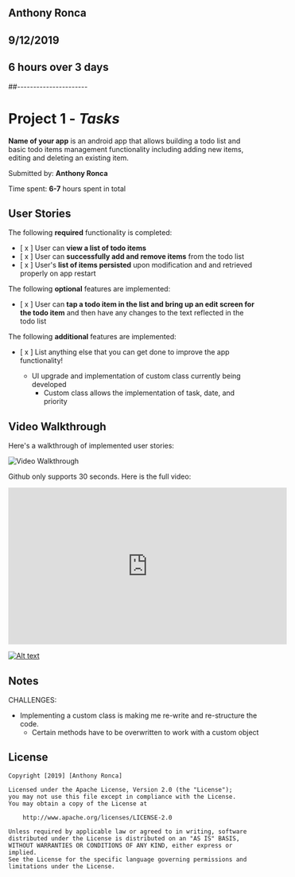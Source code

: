## Anthony Ronca
## 9/12/2019
## 6 hours over 3 days
##----------------------


# Project 1 - *Tasks*

**Name of your app** is an android app that allows building a todo list and basic todo items management functionality including adding new items, editing and deleting an existing item.

Submitted by: **Anthony Ronca**

Time spent: **6-7** hours spent in total

## User Stories

The following **required** functionality is completed:

* [ x ] User can **view a list of todo items**
* [ x ] User can **successfully add and remove items** from the todo list
* [ x ] User's **list of items persisted** upon modification and and retrieved properly on app restart

The following **optional** features are implemented:

* [ x ] User can **tap a todo item in the list and bring up an edit screen for the todo item** and then have any changes to the text reflected in the todo list

The following **additional** features are implemented:

* [ x ] List anything else that you can get done to improve the app functionality!
  
  - UI upgrade and implementation of custom class currently being developed
    - Custom class allows the implementation of task, date, and priority

## Video Walkthrough

Here's a walkthrough of implemented user stories:

<img src='https://i.imgur.com/ar6mUPR.gif' title='Video Walkthrough' width='' alt='Video Walkthrough' />

Github only supports 30 seconds. Here is the full video:

<iframe width="560" height="315" src="https://www.youtube.com/embed/lPT8xyrFbm0" frameborder="0" allow="accelerometer; autoplay; encrypted-media; gyroscope; picture-in-picture" allowfullscreen></iframe>

[![Alt text](https://img.youtube.com/vi/lPT8xyrFbm0/0.jpg)](https://www.youtube.com/watch?v=lPT8xyrFbm0)

## Notes

CHALLENGES:

  - Implementing a custom class is making me re-write and re-structure the code.
      - Certain methods have to be overwritten to work with a custom object


## License

    Copyright [2019] [Anthony Ronca]

    Licensed under the Apache License, Version 2.0 (the "License");
    you may not use this file except in compliance with the License.
    You may obtain a copy of the License at

        http://www.apache.org/licenses/LICENSE-2.0

    Unless required by applicable law or agreed to in writing, software
    distributed under the License is distributed on an "AS IS" BASIS,
    WITHOUT WARRANTIES OR CONDITIONS OF ANY KIND, either express or implied.
    See the License for the specific language governing permissions and
    limitations under the License.
